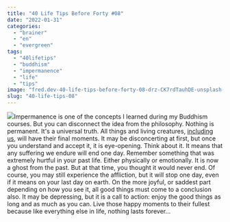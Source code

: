 ```yaml
---
title: "40 Life Tips Before Forty #08"
date: "2022-01-31"
categories: 
  - "brainer"
  - "en"
  - "evergreen"
tags: 
  - "40lifetips"
  - "buddhism"
  - "impermanence"
  - "life"
  - "tips"
image: "fred.dev-40-life-tips-before-forty-08-drz-CK7rdTauhDE-unsplash-scaled.jpg"
slug: "40-life-tips-08"
---
```


![](images/fred.dev-40-life-tips-before-forty-08-Tips08.png)Impermanence is one of the concepts I learned during my Buddhism courses. But you can disconnect the idea from the philosophy. Nothing is permanent. It's a universal truth. All things and living creatures, [including us](https://fred.dev/40-life-tips-04/), will have their final moments. It may be disconcerting at first, but once you understand and accept it, it is eye-opening. Think about it. It means that any suffering we endure will end one day. Remember something that was extremely hurtful in your past life. Either physically or emotionally. It is now a ghost from the past. But at that time, you thought it would never end. Of course, you may still experience the affliction, but it will stop one day, even if it means on your last day on earth. On the more joyful, or saddest part depending on how you see it, all good things must come to a conclusion also. It may be depressing, but it is a call to action: enjoy the good things as long and as much as you can. Live those happy moments to their fullest because like everything else in life, nothing lasts forever...
